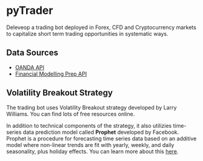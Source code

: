 # pyTrader

Deleveop a trading bot deployed in Forex, CFD and Cryptocurrency markets to capitalize short term trading opportunities in systematic ways.
## Data Sources

- [OANDA API](https://developer.oanda.com/)
- [Financial Modelling Prep API](https://financialmodelingprep.com/developer/docs/)

## Volatility Breakout Strategy

The trading bot uses Volatility Breakout strategy developed by Larry Williams. You can find lots of free resources online. 

In addition to technical components of the strategy, it also utilizies time-series data prediction model called **Prophet** developed by Facebook. Prophet is a procedure for forecasting time series data based on an additive model where non-linear trends are fit with yearly, weekly, and daily seasonality, plus holiday effects. You can learn more about this [here](https://facebook.github.io/prophet/).

<!-- ## Turtle Trend Following Strategy (Depreciated)

Long term trend following strategy with wide stop and target. **A breakout signal of previous highs or lows is considered as the beginning of new trend.** Stops are determined by Average True Range of previous days. By original turtle trading, system 1 uses shorter periods to catch short trend and system 2 uses longer periods to catch long term trend. You can learn more about turtle trading [here](https://bigpicture.typepad.com/comments/files/turtlerules.pdf).

In this repo, only system 2 will be implemented.

#### Trading Logics

- **Entry**: Breakout Long @ previous 55 days high or Breakout Short @ previous 55 days low
- **Stop Loss**: 2 x ATR
- **Take Profit (Modified)**: either 2 x ATR or 20 days low for long and 20 days high for short (whichever is close to current price)

## Against Turtle Reversal Strategy (Depreciated)

It's known that original turtle trading system has about 30% of breakout success rate at key highs and lows. Then, about 70% of the time, markets fail to break out pre-determined key levels. Based on this statistical edge, We can create a simple reversal strategy which bets against original turtles to capitalize 70% of false breakouts. The reversal strategy takes long at previous key lows and takes short at previous key highs, expecting the markets to reverse. This strategy is known as 'Turtle Soup' by Linda Bradford-Raschke, and you can learn more about this strategy and many more short term trading strategies [here](https://www.amazon.ca/Street-Smarts-Probability-Trading-Strategies/dp/0965046109).

#### Trading Logics

- **Entry**: Long @ previous X days low or Short @ previous X days high
- **Stop Loss**: Trailing stop to limit the downside risk
- **Take Profit (Modified)**: Until the initial trailing stop is hit. -->
